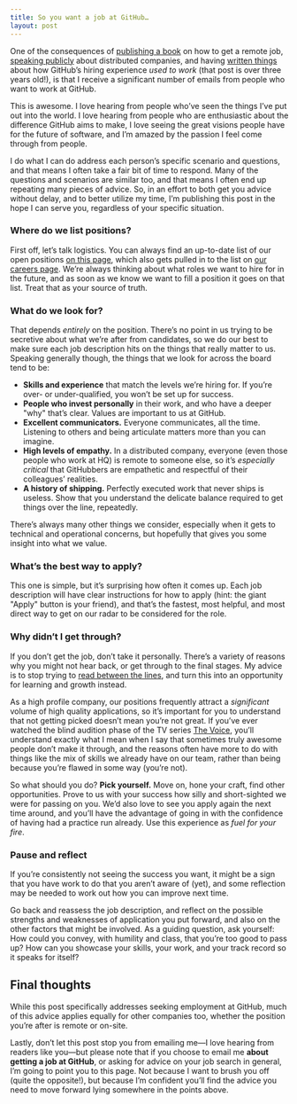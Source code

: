 ```yaml
---
title: So you want a job at GitHub…
layout: post
---
```


One of the consequences of [publishing a book](http://cobyism.com/remotejobseeker/) on how to get a remote job, [speaking publicly](http://devslovebacon.com/conferences/bacon-2014/talks/remote-by-default-how-github-makes-working-remotely-not-suck) about distributed companies, and having [written things](https://github.com/blog/1269-the-github-hiring-experience) about how GitHub’s hiring experience *used to work* (that post is over three years old!), is that I receive a significant number of emails from people who want to work at GitHub.

This is awesome. I love hearing from people who’ve seen the things I’ve put out into the world. I love hearing from people who are enthusiastic about the difference GitHub aims to make, I love seeing the great visions people have for the future of software, and I’m amazed by the passion I feel come through from people.

I do what I can do address each person’s specific scenario and questions, and that means I often take a fair bit of time to respond. Many of the questions and scenarios are similar too, and that means I often end up repeating many pieces of advice. So, in an effort to both get you advice without delay, and to better utilize my time, I’m publishing this post in the hope I can serve you, regardless of your specific situation.

### Where do we list positions?

First off, let’s talk logistics. You can always find an up-to-date list of our open positions [on this page](https://jobs.lever.co/github), which also gets pulled in to the list on [our careers page](https://github.com/about/jobs). We’re always thinking about what roles we want to hire for in the future, and as soon as we know we want to fill a position it goes on that list. Treat that as your source of truth.

### What do we look for?

That depends *entirely* on the position. There’s no point in us trying to be secretive about what we’re after from candidates, so we do our best to make sure each job description hits on the things that really matter to us. Speaking generally though, the things that we look for across the board tend to be:

- **Skills and experience** that match the levels we’re hiring for. If you’re over- or under-qualified, you won’t be set up for success.
- **People who invest personally** in their work, and who have a deeper "why" that’s clear. Values are important to us at GitHub.
- **Excellent communicators.** Everyone communicates, all the time. Listening to others and being articulate matters more than you can imagine.
- **High levels of empathy.** In a distributed company, everyone (even those people who work at HQ) is remote to someone else, so it’s *especially critical* that GitHubbers are empathetic and respectful of their colleagues’ realities.
- **A history of shipping.** Perfectly executed work that never ships is useless. Show that you understand the delicate balance required to get things over the line, repeatedly.

There’s always many other things we consider, especially when it gets to technical and operational concerns, but hopefully that gives you some insight into what we value.

### What’s the best way to apply?

This one is simple, but it’s surprising how often it comes up. Each job description will have clear instructions for how to apply (hint: the giant "Apply" button is your friend), and that’s the fastest, most helpful, and most direct way to get on our radar to be considered for the role.

### Why didn’t I get through?

If you don’t get the job, don’t take it personally. There’s a variety of reasons why you might not hear back, or get through to the final stages. My advice is to stop trying to [read between the lines](http://sethgodin.typepad.com/seths_blog/2016/03/reading-between-the-lines.html), and turn this into an opportunity for learning and growth instead.

As a high profile company, our positions frequently attract a *significant* volume of high quality applications, so it’s important for you to understand that not getting picked doesn’t mean you’re not great. If you’ve ever watched the blind audition phase of the TV series [The Voice](https://en.wikipedia.org/wiki/The_Voice_(TV_series)#Format), you’ll understand exactly what I mean when I say that sometimes truly awesome people don’t make it through, and the reasons often have more to do with things like the mix of skills we already have on our team, rather than being because you’re flawed in some way (you’re not).

So what should you do? **Pick yourself.** Move on, hone your craft, find other opportunities. Prove to us with your success how silly and short-sighted we were for passing on you. We’d also love to see you apply again the next time around, and you’ll have the advantage of going in with the confidence of having had a practice run already. Use this experience as *fuel for your fire*.

### Pause and reflect

If you’re consistently not seeing the success you want, it might be a sign that you have work to do that you aren’t aware of (yet), and some reflection may be needed to work out how you can improve next time.

Go back and reassess the job description, and reflect on the possible strengths and weaknesses of application you put forward, and also on the other factors that might be involved. As a guiding question, ask yourself: How could you convey, with humility and class, that you’re too good to pass up? How can you showcase your skills, your work, and your track record so it speaks for itself?

## Final thoughts

While this post specifically addresses seeking employment at GitHub, much of this advice applies equally for other companies too, whether the position you’re after is remote or on-site.

Lastly, don’t let this post stop you from emailing me—I love hearing from readers like you—but please note that if you choose to email me **about getting a job at GitHub**, or asking for advice on your job search in general, I’m going to point you to this page. Not because I want to brush you off (quite the opposite!), but because I’m confident you’ll find the advice you need to move forward lying somewhere in the points above.
